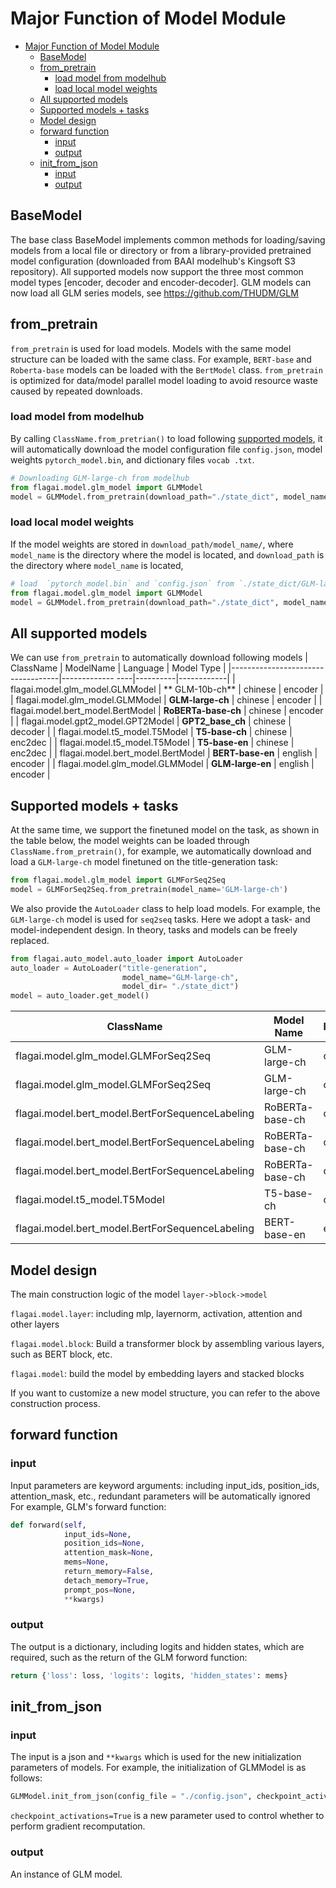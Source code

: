 # Major Function of Model Module 
- [Major Function of Model Module](#major-function-of-model-module)
  - [BaseModel](#basemodel)
  - [from_pretrain](#from_pretrain)
    - [load model from modelhub](#load-model-from-modelhub)
    - [load local model weights](#load-local-model-weights)
  - [All supported models](#all-supported-models)
  - [Supported models + tasks](#supported-models--tasks)
  - [Model design](#model-design)
  - [forward function](#forward-function)
    - [input](#input)
    - [output](#output)
  - [init_from_json](#init_from_json)
    - [input](#input-1)
    - [output](#output-1)

## BaseModel

The base class BaseModel implements common methods for loading/saving models from a local file or directory or from a library-provided pretrained model configuration (downloaded from BAAI modelhub's Kingsoft S3 repository).
All supported models now support the three most common model types [encoder, decoder and encoder-decoder]. GLM models can now load all GLM series models, see https://github.com/THUDM/GLM

## from_pretrain

`from_pretrain` is used for load models. Models with the same model structure can be loaded with the same class. For example, `BERT-base` and `Roberta-base` models can be loaded with the `BertModel` class. `from_pretrain` is optimized for data/model parallel model loading to avoid resource waste caused by repeated downloads.

### load model from modelhub

By calling `ClassName.from_pretrian()` to load following [supported models](#all-supported-models), it will automatically download the model configuration file `config.json`, model weights `pytorch_model.bin`, and dictionary files `vocab .txt`.

```python
# Downloading GLM-large-ch from modelhub
from flagai.model.glm_model import GLMModel
model = GLMModel.from_pretrain(download_path="./state_dict", model_name="GLM-large-ch")
```
### load local model weights
If the model weights are stored in `download_path/model_name/`, where `model_name` is the directory where the model is located, and `download_path` is the directory where `model_name` is located,

```python
# load  `pytorch_model.bin` and `config.json` from `./state_dict/GLM-large-ch`
from flagai.model.glm_model import GLMModel
model = GLMModel.from_pretrain(download_path="./state_dict", model_name="GLM-large-ch")
```

## All supported models
We can use `from_pretrain` to automatically download following models
| ClassName | ModelName | Language | Model Type |
|-----------------------------------|------------- ----|----------|------------|
| flagai.model.glm_model.GLMModel | ** GLM-10b-ch** | chinese | encoder |
| flagai.model.glm_model.GLMModel | **GLM-large-ch** | chinese | encoder |
| flagai.model.bert_model.BertModel | **RoBERTa-base-ch** | chinese | encoder |
| flagai.model.gpt2_model.GPT2Model | **GPT2_base_ch** | chinese | decoder |
| flagai.model.t5_model.T5Model | **T5-base-ch** | chinese | enc2dec |
| flagai.model.t5_model.T5Model | **T5-base-en** | chinese | enc2dec |
| flagai.model.bert_model.BertModel | **BERT-base-en** | english | encoder |
| flagai.model.glm_model.GLMModel | **GLM-large-en** | english | encoder |

## Supported models + tasks

At the same time, we support the finetuned model on the task, as shown in the table below, the model weights can be loaded through `ClassName.from_pretrain()`, for example, we automatically download and load a `GLM-large-ch` model finetuned on the title-generation task:

````python
from flagai.model.glm_model import GLMForSeq2Seq
model = GLMForSeq2Seq.from_pretrain(model_name='GLM-large-ch')
````

We also provide the `AutoLoader` class to help load models. For example, the `GLM-large-ch` model is used for `seq2seq` tasks. Here we adopt a task- and model-independent design. In theory, tasks and models can be freely replaced.

````python
from flagai.auto_model.auto_loader import AutoLoader
auto_loader = AutoLoader("title-generation",
                         model_name="GLM-large-ch",
                         model_dir= "./state_dict")
model = auto_loader.get_model()
````

| ClassName | Model Name | language | Task |
|------------------------------------------------- |-----------------|----------|-------------------|
| flagai.model.glm_model.GLMForSeq2Seq | GLM-large-ch | chinese | **title generation** |
| flagai.model.glm_model.GLMForSeq2Seq | GLM-large-ch | chinese | **poetry generation** |
| flagai.model.bert_model.BertForSequenceLabeling | RoBERTa-base-ch | chinese | **title generation** |
| flagai.model.bert_model.BertForSequenceLabeling | RoBERTa-base-ch | chinese | **NER** |
| flagai.model.bert_model.BertForSequenceLabeling | RoBERTa-base-ch | chinese | **semantic matching** |
| flagai.model.t5_model.T5Model | T5-base-ch | chinese | **title generation** |
| flagai.model.bert_model.BertForSequenceLabeling | BERT-base-en | english | **title gneration** |

## Model design

The main construction logic of the model `layer->block->model`

`flagai.model.layer`: including mlp, layernorm, activation, attention and other layers

`flagai.model.block`: Build a transformer block by assembling various layers, such as BERT block, etc.

`flagai.model`: build the model by embedding layers and stacked blocks

If you want to customize a new model structure, you can refer to the above construction process.

## forward function

### input
Input parameters are keyword arguments: including input_ids, position_ids, attention_mask, etc., redundant parameters will be automatically ignored
For example, GLM's forward function:

```python
def forward(self,
            input_ids=None,
            position_ids=None,
            attention_mask=None,
            mems=None,
            return_memory=False,
            detach_memory=True,
            prompt_pos=None,
            **kwargs)
```

### output
The output is a dictionary, including logits and hidden states, which are required, such as the return of the GLM forword function:

```python
return {'loss': loss, 'logits': logits, 'hidden_states': mems}
```

## init_from_json

### input
The input is a json and `**kwargs` which is used for the new initialization parameters of models.
For example, the initialization of GLMModel is as follows:

```python
GLMModel.init_from_json(config_file = "./config.json", checkpoint_activations=True)
```
`checkpoint_activations=True` is a new parameter used to control whether to perform gradient recomputation.

### output
An instance of GLM model.